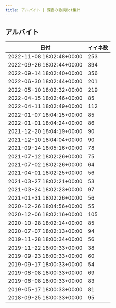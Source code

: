 ```yaml
---
title: アルバイト | 深夜の歌詞Bot集計
---
```

## アルバイト

|日付|イイネ数|
|-|-|
|2022-11-08 18:02:48+00:00|253|
|2022-09-26 18:02:44+00:00|394|
|2022-09-14 18:02:40+00:00|356|
|2022-06-30 18:02:44+00:00|201|
|2022-05-10 18:02:32+00:00|219|
|2022-04-15 18:02:46+00:00|85|
|2022-04-11 18:02:49+00:00|112|
|2022-01-07 18:04:15+00:00|85|
|2022-01-01 18:04:24+00:00|86|
|2021-12-20 18:04:19+00:00|90|
|2021-12-10 18:04:04+00:00|90|
|2021-09-14 18:05:16+00:00|78|
|2021-07-12 18:02:26+00:00|75|
|2021-07-02 18:02:26+00:00|64|
|2021-04-01 18:02:25+00:00|56|
|2021-03-27 18:02:21+00:00|53|
|2021-03-24 18:02:23+00:00|97|
|2021-01-31 18:02:26+00:00|56|
|2020-12-26 18:04:56+00:00|55|
|2020-12-06 18:02:16+00:00|105|
|2020-10-28 18:02:14+00:00|85|
|2020-07-07 18:02:13+00:00|94|
|2019-11-28 18:00:34+00:00|56|
|2019-11-22 18:00:33+00:00|38|
|2019-09-23 18:00:33+00:00|60|
|2019-09-17 18:00:33+00:00|54|
|2019-08-08 18:00:33+00:00|69|
|2019-06-08 18:00:33+00:00|83|
|2019-05-17 18:00:33+00:00|81|
|2018-09-25 18:00:33+00:00|95|
